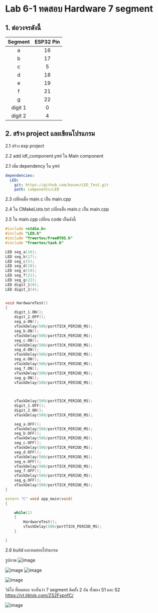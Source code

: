 # Lab 6-1 ทดสอบ  Hardware 7 segment

## 1. ต่อวงจรดังนี้

| Segment | ESP32 Pin |
|:-------:|:---------:|
|     a   | 16        |
|     b   | 17        |
|     c   | 5         |
|     d   | 18        |
|     e   | 19        |
|     f   | 21        |
|     g   | 22        |
| digit 1 | 0         |
| digit 2 | 4         |




## 2. สร้าง project และเขียนโปรแกรม 

2.1  สร้าง esp project

2.2 add idf_component.yml ใน Main component
  
   2.1 เพิ่ม dependency ใน yml

```yml
dependencies:
  LED:
    git: https://github.com/koson/LED_Test.git 
    path: components/LED
```

2.3 เปลี่ยนชื่อ main.c เป็น main.cpp

2.4 ใน CMakeLists.txt เปลี่ยนชื่อ main.c เป็น main.cpp

2.5 ใน main.cpp เปลี่ยน code เป็นดังนี้

```cpp
#include <stdio.h>
#include "LED.h"
#include "freertos/FreeRTOS.h"
#include "freertos/task.h"

LED seg_a(16);
LED seg_b(17);
LED seg_c(5);
LED seg_d(18);
LED seg_e(19);
LED seg_f(21);
LED seg_g(22);
LED digit_1(0);
LED digit_2(4);


void HardwareTest()
{
    digit_1.ON();
    digit_2.OFF();    
    seg_a.ON();
    vTaskDelay(500/portTICK_PERIOD_MS);
    seg_b.ON();
    vTaskDelay(500/portTICK_PERIOD_MS);
    seg_c.ON();
    vTaskDelay(500/portTICK_PERIOD_MS);
    seg_d.ON();
    vTaskDelay(500/portTICK_PERIOD_MS);
    seg_e.ON();
    vTaskDelay(500/portTICK_PERIOD_MS);
    seg_f.ON();
    vTaskDelay(500/portTICK_PERIOD_MS);
    seg_g.ON();
    vTaskDelay(500/portTICK_PERIOD_MS);
 
 

    vTaskDelay(500/portTICK_PERIOD_MS);
    digit_1.OFF(); 
    digit_2.ON(); 
    vTaskDelay(500/portTICK_PERIOD_MS);

    seg_a.OFF();
    vTaskDelay(500/portTICK_PERIOD_MS);
    seg_b.OFF();
    vTaskDelay(500/portTICK_PERIOD_MS);
    seg_c.OFF();
    vTaskDelay(500/portTICK_PERIOD_MS);
    seg_d.OFF();
    vTaskDelay(500/portTICK_PERIOD_MS);
    seg_e.OFF();
    vTaskDelay(500/portTICK_PERIOD_MS);
    seg_f.OFF();
    vTaskDelay(500/portTICK_PERIOD_MS);
    seg_g.OFF();
    vTaskDelay(500/portTICK_PERIOD_MS);
}

extern "C" void app_main(void)
{

    while(1)
    {
        HardwareTest();
        vTaskDelay(500/portTICK_PERIOD_MS);
    } 

}
```

2.6 build และทดสอบโปรแกรม

รูปภาพ
![image](https://github.com/user-attachments/assets/c8bf32b6-ecd9-4018-8fd3-a01f769d0738)

![image](https://github.com/user-attachments/assets/6480d251-a7d0-48c4-a469-3c444cc20db7)
![image](https://github.com/user-attachments/assets/f5581050-a23e-462f-99c6-100dfed9ca1a)

![image](https://github.com/user-attachments/assets/4c4efca9-c544-490f-80f5-b0914de4e6df)







วิดิโอ ที่ทดสอบ จะเห็นว่า  7 segment ติดทั้ง 2 อัน ทั้งของ S1 และ  S2
  https://vt.tiktok.com/ZS2FxpnfC/

![image](https://github.com/user-attachments/assets/ce3b0df5-e882-4870-b65b-0cb73672562d)
















